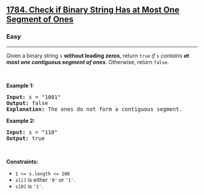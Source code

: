 <h2><a href="https://leetcode.com/problems/check-if-binary-string-has-at-most-one-segment-of-ones/">1784. Check if Binary String Has at Most One Segment of Ones</a></h2><h3>Easy</h3><hr><div style="user-select: auto;"><p style="user-select: auto;">Given a binary string <code style="user-select: auto;">s</code> <strong style="user-select: auto;">​​​​​without leading zeros</strong>, return <code style="user-select: auto;">true</code>​​​ <em style="user-select: auto;">if </em><code style="user-select: auto;">s</code><em style="user-select: auto;"> contains <strong style="user-select: auto;">at most one contiguous segment of ones</strong></em>. Otherwise, return <code style="user-select: auto;">false</code>.</p>

<p style="user-select: auto;">&nbsp;</p>
<p style="user-select: auto;"><strong style="user-select: auto;">Example 1:</strong></p>

<pre style="user-select: auto;"><strong style="user-select: auto;">Input:</strong> s = "1001"
<strong style="user-select: auto;">Output:</strong> false
<strong style="user-select: auto;">Explanation: </strong>The ones do not form a contiguous segment.
</pre>

<p style="user-select: auto;"><strong style="user-select: auto;">Example 2:</strong></p>

<pre style="user-select: auto;"><strong style="user-select: auto;">Input:</strong> s = "110"
<strong style="user-select: auto;">Output:</strong> true</pre>

<p style="user-select: auto;">&nbsp;</p>
<p style="user-select: auto;"><strong style="user-select: auto;">Constraints:</strong></p>

<ul style="user-select: auto;">
	<li style="user-select: auto;"><code style="user-select: auto;">1 &lt;= s.length &lt;= 100</code></li>
	<li style="user-select: auto;"><code style="user-select: auto;">s[i]</code>​​​​ is either <code style="user-select: auto;">'0'</code> or <code style="user-select: auto;">'1'</code>.</li>
	<li style="user-select: auto;"><code style="user-select: auto;">s[0]</code> is&nbsp;<code style="user-select: auto;">'1'</code>.</li>
</ul>
</div>